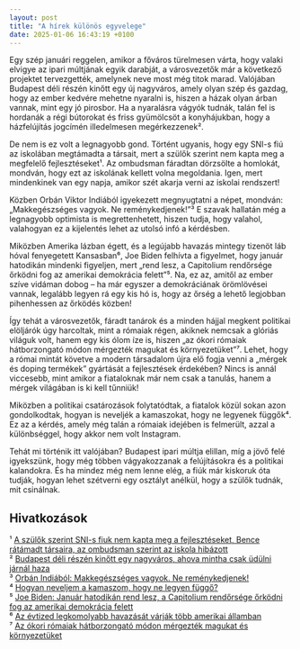 ```yaml
---
layout: post
title: "A hírek különös egyvelege"
date: 2025-01-06 16:43:19 +0100
---
```


Egy szép januári reggelen, amikor a főváros türelmesen várta, hogy valaki elvigye az ipari múltjának egyik darabját, a városvezetők már a következő projektet tervezgették, amelynek neve most még titok marad. Valójában Budapest déli részén kinőtt egy új nagyváros, amely olyan szép és gazdag, hogy az ember kedvére mehetne nyaralni is, hiszen a házak olyan árban vannak, mint egy jó pirosbor. Ha a nyaralásra vágyók tudnák, talán fel is hordanák a régi bútorokat és friss gyümölcsöt a konyhájukban, hogy a házfelújítás jogcímén illedelmesen megérkezzenek².

De nem is ez volt a legnagyobb gond. Történt ugyanis, hogy egy SNI-s fiú az iskolában megtámadta a társait, mert a szülők szerint nem kapta meg a megfelelő fejlesztéseket¹. Az ombudsman fáradtan dörzsölte a homlokát, mondván, hogy ezt az iskolának kellett volna megoldania. Igen, mert mindenkinek van egy napja, amikor szét akarja verni az iskolai rendszert!

Közben Orbán Viktor Indiából igyekezett megnyugtatni a népet, mondván: „Makkegészséges vagyok. Ne reménykedjenek!”³ E szavak hallatán még a legnagyobb optimista is megrettenhetett, hiszen tudja, hogy valahol, valahogyan ez a kijelentés lehet az utolsó infó a kérdésben.

Miközben Amerika lázban égett, és a legújabb havazás mintegy tizenöt láb hóval fenyegetett Kansasban⁶, Joe Biden felhívta a figyelmet, hogy január hatodikán mindenki figyeljen, mert „rend lesz, a Capitolium rendőrsége őrködni fog az amerikai demokrácia felett”⁵. Na, ez az, amitől az ember szíve vidáman dobog – ha már egyszer a demokráciának örömlövései vannak, legalább legyen rá egy kis hó is, hogy az őrség a lehető legjobban pihenhessen az őrködés közben!

Így tehát a városvezetők, fáradt tanárok és a minden hájjal megkent politikai elöljárók úgy harcoltak, mint a rómaiak régen, akiknek nemcsak a glóriás világuk volt, hanem egy kis ólom íze is, hiszen „az ókori rómaiak hátborzongató módon mérgezték magukat és környezetüket”⁷. Lehet, hogy a római mintát követve a modern társadalom újra elő fogja venni a „mérgek és doping termékek” gyártását a fejlesztések érdekében? Nincs is annál viccesebb, mint amikor a fiataloknak már nem csak a tanulás, hanem a mérgek világában is ki kell tűnniük!

Miközben a politikai csatározások folytatódtak, a fiatalok közül sokan azon gondolkodtak, hogyan is neveljék a kamaszokat, hogy ne legyenek függők⁴. Ez az a kérdés, amely még talán a rómaiak idejében is felmerült, azzal a különbséggel, hogy akkor nem volt Instagram.

Tehát mi történik itt valójában? Budapest ipari múltja elillan, míg a jövő felé igyekszünk, hogy még többen vágyakozzanak a felújításokra és a politikai kalandokra. És ha mindez még nem lenne elég, a fiúk már kiskoruk óta tudják, hogyan lehet szétverni egy osztályt anélkül, hogy a szülők tudnák, mit csinálnak. 

## Hivatkozások
¹ <a href="https://telex.hu/belfold/2025/01/06/sni-oktatas-szakember-autista-kozneveles-iskola-ovoda-szulok-feljelentes-fejlesztes">A szülők szerint SNI-s fiuk nem kapta meg a fejlesztéseket, Bence rátámadt társaira, az ombudsman szerint az iskola hibázott</a>  
² <a href="https://www.zenga.hu/hello-otthon/hazak-es-lakasok-budapest-agglomeraciojaban-cm5ao8wo6nsxn07w5qsqkjv41?utm_source=telex&utm_medium=doboz&utm_campaign=content&utm_content=agglomeracio">Budapest déli részén kinőtt egy nagyváros, ahova mintha csak üdülni járnál haza</a>  
³ <a href="https://telex.hu/kulfold/2025/01/06/orban-viktor-india-utazas">Orbán Indiából: Makkegészséges vagyok. Ne reménykedjenek!</a>  
⁴ <a href="https://telex.hu/eletmod/2025/01/04/fuggoseg-kamaszok-droghasznalat">Hogyan neveljem a kamaszom, hogy ne legyen függő?</a>  
⁵ <a href="https://telex.hu/kulfold/2025/01/06/joe-biden-washington-post-velemenycikk-januar-6-capitolium-ostrom">Joe Biden: Január hatodikán rend lesz, a Capitolium rendőrsége őrködni fog az amerikai demokrácia felett</a>  
⁶ <a href="https://telex.hu/kulfold/2025/01/06/hovihar-egyesult-allamok-kansas-kentucky-missouri-horekord-teli-idojaras">Az évtized legkomolyabb havazását várják több amerikai államban</a>  
⁷ <a href="https://telex.hu/eszkombajn/2023/02/04/olom-mergezes-okor-romai-birodalom">Az ókori rómaiak hátborzongató módon mérgezték magukat és környezetüket</a>